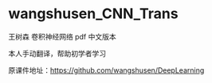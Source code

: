 # wangshusen_CNN_Trans

王树森 卷积神经网络 pdf 中文版本

本人手动翻译，帮助初学者学习

原课件地址：https://github.com/wangshusen/DeepLearning
